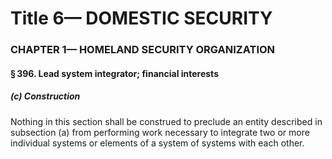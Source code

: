 
# Title 6— DOMESTIC SECURITY
### CHAPTER 1— HOMELAND SECURITY ORGANIZATION
#### § 396. Lead system integrator; financial interests
##### (c) Construction

Nothing in this section shall be construed to preclude an entity described in subsection (a) from performing work necessary to integrate two or more individual systems or elements of a system of systems with each other.
